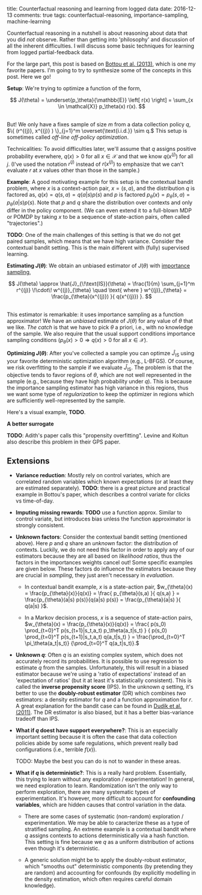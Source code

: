 title: Counterfactual reasoning and learning from logged data
date: 2016-12-13
comments: true
tags: counterfactual-reasoning, importance-sampling, machine-learning

<style> .toggle-button { background-color: #555555; border: none; color: white;
padding: 10px 15px; border-radius: 6px; text-align: center; text-decoration:
none; display: inline-block; font-size: 16px; cursor: pointer; } .derivation {
background-color: #f2f2f2; border: thin solid #ddd; padding: 10px;
margin-bottom: 10px; } </style>
<script>
/* workaround for when markdown/mathjax gets confused by the javascript dollar function. */
function toggle(x) { $(x).toggle(); }
</script>


Counterfactual reasoning in a nutshell is about reasoning about data that you
did *not* observe. Rather than getting into 'philosophy' and discussion of all
the inherent difficulties. I will discuss some basic techniques for learning
from logged partial-feedback data.

For the large part, this post is based on
[Bottou et al. (2013)](https://arxiv.org/abs/1209.2355), which is one my
favorite papers. I'm going to try to synthesize some of the concepts in this
post. Here we go!

**Setup**: We're trying to optimize a function of the form,

$$
J(\theta) = \underset{p_\theta}{\mathbb{E}} \left[ r(x) \right] = \sum_{x \in \mathcal{X}} p_\theta(x) r(x).
$$

<br/> But! We only have a fixes sample of size $m$ from a data collection policy
$q$, $\{ (r^{(j)}, x^{(j)} ) \}_{j=1}^m \overset{\text{i.i.d.}}  \sim q.$ This
setup is sometimes called *off-line off-policy optimization*.

Technicalities: To avoid difficulties later, we'll assume that $q$ assigns
positive probability everwhere, $q(x) > 0$ for all $x \in \mathcal{X}$ and that
we know $q(x^{(j)})$ for all $j$. (I've used the notation $r^{(j)}$ instead of
$r(x^{(j)})$ to emphasize that we can't evaluate $r$ at $x$ values other than
those in the sample.)

**Example**: A good motivating example for this setup is the contextual bandit
problem, where $x$ is a context-action pair, $x = (s,a)$, and the distribution
$q$ is factored as, $q(x) = q(s,a) = q(a|s) p(s)$ and $p$ is factored
$p_{\theta}(x) = p_{\theta}(s,a) = p_{\theta}(a|s) p(s)$. Note that $p$ and
$q$ share the distribution over contexts and only differ in the policy
component. (We can even extend it to a full-blown MDP or POMDP by taking $x$ to
be a sequence of state-action pairs, often called "trajectories".)

**TODO**: One of the main challenges of this setting is that we do not get
paired samples, which means that we have high variance. Consider the contextual
bandit setting. This is the main different with (fully) supervised learning.


**Estimating $J(\theta)$**: We obtain an unbiased estimator of $J(\theta)$ with
[importance sampling](http://timvieira.github.io/blog/post/2014/12/21/importance-sampling/),

$$
J(\theta)
\approx \hat{J}_{\!\text{IS}}(\theta)
= \frac{1}{m} \sum_{j=1}^m r^{(j)} \!\cdot\! w^{(j)}_{\theta}
\quad \text{ where } w^{(j)}_{\theta} = \frac{p_{\theta}(x^{(j)}) }{ q(x^{(j)}) }.
$$

<br/> This estimator is remarkable: it uses importance sampling as a function
approximator! We have an *unbiased* estimate of $J(\theta)$ for any value of
$\theta$ that we like. *The catch* is that we have to pick $\theta$ a priori,
i.e., with no knowledge of the sample. We also require that the usual support
conditions importance sampling conditions ($p_{\theta}(x)>0 \Rightarrow q(x)>0$
for all $x \in \mathcal{X}$).

**Optimizing $J(\theta)$**: After you've collected a sample you can optimze
$\hat{J}_{\!\text{IS}}$ using your favorite deterministic optimization algorithm
(e.g., L-BFGS). Of course, we risk overfitting to the sample if we evaluate
$\hat{J}_{\!\text{IS}}$. The problem is that the objective tends to favor
regions of $\theta$, which are not well represented in the sample (e.g., because
they have high probability under $q$). This is because the importance sampling
estimator has high variance in this regions, thus we want some type of
*regularization* to keep the optimizer in regions which are sufficiently
well-represented by the sample.

Here's a visual example, **TODO**.

**A better surrogate**


**TODO**: Adith's paper calls this "propensity overfitting". Levine and Koltun
also describe this problem in their GPS paper.


Extensions
----------

* **Variance reduction**: Mostly rely on control variates, which are correlated
  random variables which known expectations (or at least they are estimated
  separately). **TODO**: there is a great picture and practical example in
  Bottou's paper, which describes a control variate for clicks vs time-of-day.

* **Imputing missing rewards**: **TODO** use a function approx. Similar to
  control variate, but introduces bias unless the function approximator is
  strongly consistent.

* **Unknown factors**: Consider the contextual bandit setting (mentioned
  above). Here $p$ and $q$ share an *unknown* factor: the distribution of
  contexts. Luckily, we do not need this factor in order to apply any of our
  estimators because they are all based on *likelihood ratios*, thus the factors
  in the importances weights cancel out! Some specific examples are given
  below. These factors do influence the estimators because they are crucial in
  *sampling*, they just aren't necessary in *evaluation*.

    - In contextual bandit example, $x$ is a state-action pair, $w_{\theta}(x) =
      \frac{p_{\theta}(x)}{q(x)} = \frac{ p_{\theta}(s,a) }{ q(s,a) } =
      \frac{p_{\theta}(a|s) p(s)}{q(a|s) p(s)} = \frac{p_{\theta}(a|s) }{ q(a|s)
      }$.

    - In a Markov decision process, $x$ is a sequence of state-action pairs,
      $w_{\theta}(x) = \frac{p_{\theta}(x)}{q(x)} = \frac{ p(s_0) \prod_{t=0}^T
      p(s_{t+1}|s_t,a_t) p_\theta(a_t|s_t) } { p(s_0) \prod_{t=0}^T
      p(s_{t+1}|s_t,a_t) q(a_t|s_t) } = \frac{\prod_{t=0}^T \pi_\theta(a_t|s_t)}
      {\prod_{t=0}^T q(a_t|s_t)}.$


* **Unknown $q$**: Often $q$ is an existing complex system, which does not
  accurately record its probabilities. It is possible to use regression to
  estimate $q$ from the samples. Unfortunately, this will result in a biased
  estimator because we're using a 'ratio of expectations' instead of an
  'expectation of ratios' (but it at least it's statistically consistent). This
  is called the **inverse propensity score** (IPS). In the unknown $q$ setting,
  it's better to use the **doubly-robust estimator** (DR) which combines *two*
  estimators: a density estimator for $q$ and a function approximation for
  $r$. A great explanation for the bandit case can be found in
  [Dudík et al. (2011)](https://arxiv.org/abs/1103.4601). The DR estimator is
  also biased, but it has a better bias-variance tradeoff than IPS.

* **What if $q$ doest have support everywhere?**: This is an especially
  important setting because it is often the case that data collection policies
  abide by some safe regulations, which prevent really bad configurations (i.e.,
  terrible $f(x)$).

  TODO: Maybe the best you can do is not to wander in these areas.

* **What if $q$ is deterministic?**: This is a really hard problem. Essentially,
  this trying to learn without any exploration / experimentation! In general, we
  need exploration to learn. Randomization isn't the only way to perform
  exploration, there are many systematic types of experimentation. It's however,
  more difficult to account for **confounding variables**, which are hidden
  causes that control variation in the data.

    - There are some cases of systematic (non-random) exploration /
      experimentation. We may be able to caracterize these as a type of
      stratified sampling. An extreme example is a contextual bandit where $q$
      assigns contexts to actions deterministically via a hash function. This
      setting is fine because we $q$ as a uniform distribution of actions even
      though it's deterministic.

    - A generic solution might be to apply the doubly-robust estimator, which
      "smooths out" deterministic components (by pretending they are random) and
      accounting for confounds (by explicitly modelling in the density
      estimation, which often requires careful domain knowledge).

